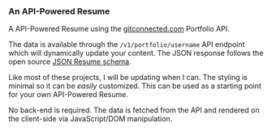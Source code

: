 ### An API-Powered Resume

A API-Powered Resume using the [gitconnected.com](https://gitconnected.com/portfolio-api) Portfolio API. 

The data is available through the `/v1/portfolio/username` API endpoint which will dynamically update 
your content. The JSON response follows the open source [JSON Resume schema](https://jsonresume.org/schema/).

Like most of these projects, I will be updating when I can. The styling is minimal so it can be *easily* customized. This can be used as 
a starting point for your own API-Powered Resume.

No back-end is required. The data is fetched from the API and rendered on the client-side via JavaScript/DOM manipulation.